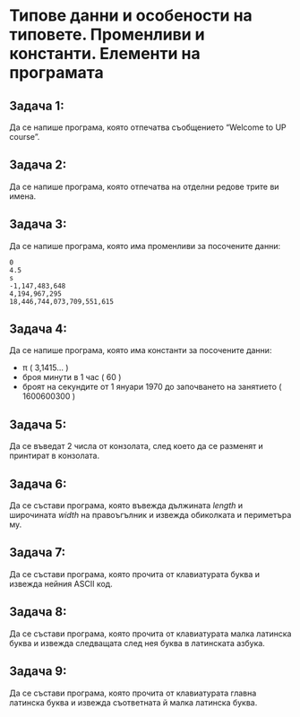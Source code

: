 # Типове данни и особености на типовете. Променливи и константи. Елементи на програмата

## Задача 1: 
Да се напише програма, която отпечатва съобщението “Welcome to UP course”.

## Задача 2: 
Да се напише програма, която отпечатва на отделни редове трите ви имена.

## Задача 3:
Да се напише програма, която има променливи за посочените данни:
```
0
4.5
s
-1,147,483,648
4,194,967,295
18,446,744,073,709,551,615
```

## Задача 4:

Да се напише програма, която има константи за посочените данни:
* π ( 3,1415… )
* броя минути в 1 час ( 60 )
* броят на секундите от 1 януари 1970 до започването на занятието ( 1600600300 )

## Задача 5:
Да се въведат 2 числа от конзолата, след което да се разменят и принтират в конзолата.

## Задача 6:
Да се състави програма, която въвежда дължината *length* и широчината *width* на правоъгълник и извежда обиколката и периметъра му.

## Задача 7:
Да се състави програма, която прочита от клавиатурата буква и извежда нейния ASCII код.

## Задача 8:
Да се състави програма, която прочита от клавиатурата малка латинска буква и извежда следващата след нея буква в латинската азбука.

## Задача 9:
Да се състави програма, която прочита от клавиатурата главна латинска буква и извежда съответната й малка латинска буква.

